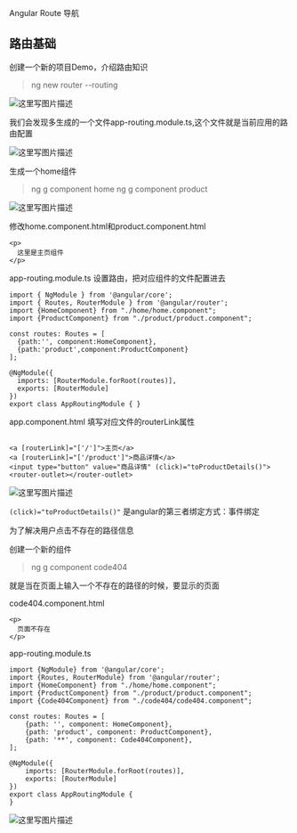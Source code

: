 ﻿Angular Route 导航

路由基础
----

创建一个新的项目Demo，介绍路由知识

> ng new router --routing

![这里写图片描述](https://img-blog.csdn.net/20180723141231287?watermark/2/text/aHR0cHM6Ly9ibG9nLmNzZG4ubmV0L3d0ZGFzaw==/font/5a6L5L2T/fontsize/400/fill/I0JBQkFCMA==/dissolve/70)

我们会发现多生成的一个文件app-routing.module.ts,这个文件就是当前应用的路由配置

![这里写图片描述](https://img-blog.csdn.net/20180723161149866?watermark/2/text/aHR0cHM6Ly9ibG9nLmNzZG4ubmV0L3d0ZGFzaw==/font/5a6L5L2T/fontsize/400/fill/I0JBQkFCMA==/dissolve/70)

生成一个home组件
> ng g component home
> ng g component product

![这里写图片描述](https://img-blog.csdn.net/20180723174628525?watermark/2/text/aHR0cHM6Ly9ibG9nLmNzZG4ubmV0L3d0ZGFzaw==/font/5a6L5L2T/fontsize/400/fill/I0JBQkFCMA==/dissolve/70)

修改home.component.html和product.component.html

```
<p>
  这里是主页组件
</p>

```

app-routing.module.ts
设置路由，把对应组件的文件配置进去

```
import { NgModule } from '@angular/core';
import { Routes, RouterModule } from '@angular/router';
import {HomeComponent} from "./home/home.component";
import {ProductComponent} from "./product/product.component";

const routes: Routes = [
  {path:'', component:HomeComponent},
  {path:'product',component:ProductComponent}
];

@NgModule({
  imports: [RouterModule.forRoot(routes)],
  exports: [RouterModule]
})
export class AppRoutingModule { }

```

app.component.html
填写对应文件的routerLink属性

```

<a [routerLink]="['/']">主页</a>
<a [routerLink]="['/product']">商品详情</a>
<input type="button" value="商品详情" (click)="toProductDetails()">
<router-outlet></router-outlet>

```

![这里写图片描述](https://img-blog.csdn.net/20180723174949651?watermark/2/text/aHR0cHM6Ly9ibG9nLmNzZG4ubmV0L3d0ZGFzaw==/font/5a6L5L2T/fontsize/400/fill/I0JBQkFCMA==/dissolve/70)

`(click)="toProductDetails()"` 是angular的第三者绑定方式：事件绑定

为了解决用户点击不存在的路径信息

创建一个新的组件

>  ng g component code404


就是当在页面上输入一个不存在的路径的时候，要显示的页面

code404.component.html

```
<p>
  页面不存在
</p>

```
app-routing.module.ts
```
import {NgModule} from '@angular/core';
import {Routes, RouterModule} from '@angular/router';
import {HomeComponent} from "./home/home.component";
import {ProductComponent} from "./product/product.component";
import {Code404Component} from "./code404/code404.component";

const routes: Routes = [
    {path: '', component: HomeComponent},
    {path: 'product', component: ProductComponent},
    {path: '**', component: Code404Component},
];

@NgModule({
    imports: [RouterModule.forRoot(routes)],
    exports: [RouterModule]
})
export class AppRoutingModule {
}

```

![这里写图片描述](https://img-blog.csdn.net/20180723175455135?watermark/2/text/aHR0cHM6Ly9ibG9nLmNzZG4ubmV0L3d0ZGFzaw==/font/5a6L5L2T/fontsize/400/fill/I0JBQkFCMA==/dissolve/70)

